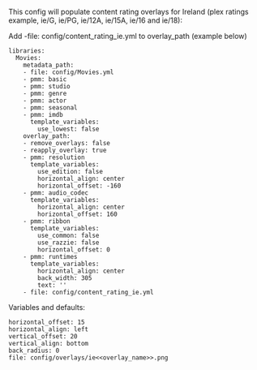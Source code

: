 This config will populate content rating overlays for Ireland (plex ratings example, ie/G, ie/PG, ie/12A, ie/15A, ie/16 and ie/18):

Add -file: config/content_rating_ie.yml to overlay_path (example below)

```
libraries:
  Movies:
    metadata_path:
    - file: config/Movies.yml
    - pmm: basic
    - pmm: studio
    - pmm: genre
    - pmm: actor
    - pmm: seasonal
    - pmm: imdb
      template_variables:
        use_lowest: false
    overlay_path:
    - remove_overlays: false
    - reapply_overlay: true
    - pmm: resolution
      template_variables:
        use_edition: false
        horizontal_align: center
        horizontal_offset: -160
    - pmm: audio_codec
      template_variables:
        horizontal_align: center
        horizontal_offset: 160
    - pmm: ribbon
      template_variables:
        use_common: false
        use_razzie: false
        horizontal_offset: 0
    - pmm: runtimes
      template_variables:
        horizontal_align: center
        back_width: 305
        text: ''
    - file: config/content_rating_ie.yml
```

Variables and defaults:

```
horizontal_offset: 15
horizontal_align: left
vertical_offset: 20
vertical_align: bottom
back_radius: 0
file: config/overlays/ie<<overlay_name>>.png
```
